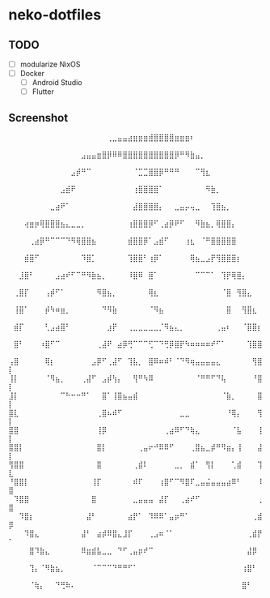 # neko-dotfiles

## TODO

- [ ] modularize NixOS
- [ ] Docker
  - [ ] Android Studio
  - [ ] Flutter

## Screenshot
⠀⠀⠀⠀⠀⠀⠀⠀⠀⠀⠀⠀⠀⠀⠀⠀⠀⠀⠀⢀⣀⣤⣤⣴⣶⣶⣶⣾⣿⣿⣿⣿⣶⣶⣶⠆⠀⠀⠀⠀⠀⠀⠀⠀⠀⠀⠀⠀⠀⠀
⠀⠀⠀⠀⠀⠀⠀⠀⠀⠀⠀⠀⠀⠀⣠⣤⣤⣶⣿⡿⠿⠿⣿⣿⣿⣿⣿⣿⣿⣿⣿⣿⡿⠛⠻⣷⣤⡀⠀⠀⠀⠀⠀⠀⠀⠀⠀⠀⠀⠀
⠀⠀⠀⠀⠀⠀⠀⠀⠀⠀⠀⠀⣠⡾⠛⠉⠀⠀⠀⠀⠀⠀⠀⠀⠈⣉⣉⣿⣿⡿⠛⠛⠛⠀⠀⠀⠉⢻⣆⠀⠀⠀⠀⠀⠀⠀⠀⠀⠀⠀
⠀⠀⠀⠀⠀⠀⠀⠀⠀⠀⣠⣾⠟⠀⠀⠀⠀⠀⠀⠀⠀⠀⠀⠀⢰⣿⣿⣿⣿⠁⠀⠀⠀⠀⠀⠀⠀⠀⠻⣷⡀⠀⠀⠀⠀⠀⠀⠀⠀⠀
⠀⠀⠀⠀⠀⠀⠀⠀⣀⣴⠟⠁⠀⠀⠀⠀⠀⠀⠀⠀⠀⠀⠀⠀⣼⣿⣿⣿⣿⡄⠀⠀⣀⣤⡤⢤⣀⠀⠀⢹⣿⣦⡀⠀⠀⠀⠀⠀⠀⠀
⠀⠀⠀⢴⣶⡶⢿⣿⣿⣿⣦⣄⣀⣀⡀⠀⠀⠀⠀⠀⠀⠀⠀⢰⣿⣿⣿⡿⠋⢀⣴⡿⠟⠋⠀⠀⠻⣷⣦⡀⢿⣿⣿⡄⠀⠀⠀⠀⠀⠀
⠀⠀⠀⠀⢀⣴⡿⠛⠉⠉⠉⠙⠻⢿⣿⣿⣦⠀⠀⠀⠀⠀⠀⣾⣿⣿⡿⠁⣠⣾⠋⠀⠀⠀⢰⣆⠀⠈⠛⣿⣿⣿⣿⣿⠀⠀⠀⠀⠀⠀
⠀⠀⠀⣾⣿⠋⠀⠀⠀⠀⠀⠀⠀⠀⠹⣿⡁⠀⠀⠀⠀⠀⠀⢹⣿⣿⠃⢰⡿⠁⠀⠀⠀⠀⠀⢿⣦⣀⣠⡟⢻⣿⣿⣿⡆⠀⠀⠀⠀⠀
⠀⠀⣸⣿⠃⠀⠀⠀⠀⣠⣴⠞⠋⠉⠛⠻⣷⣦⡀⠀⠀⠀⠀⠸⣿⠿⠀⣿⠁⠀⠀⠀⠀⠀⠀⠀⠉⠉⠉⠁⠀⢹⡟⢿⣿⡄⠀⠀⠀⠀
⠀⢀⣿⡏⠀⠀⠀⢠⡾⠋⠁⠀⠀⠀⠀⠀⠀⠻⣿⣦⡀⠀⠀⠀⠀⠀⠀⢿⣆⠀⠀⠀⠀⠀⠀⠀⠀⠀⠀⠀⠀⠈⣿⠀⢻⣿⣄⠀⠀⠀
⠀⢸⣿⠁⠀⠀⠀⡾⠳⠶⣶⡀⠀⠀⠀⠀⠀⠀⠙⠻⣷⠀⠀⠀⠀⠀⠀⠈⠻⣦⠀⠀⠀⠀⠀⠀⠀⠀⠀⠀⠀⠀⣿⠀⠀⢻⣿⣆⠀⠀
⠀⣾⡏⠀⠀⠀⠀⢃⣠⣴⣿⠃⠀⠀⠀⠀⠀⠀⠀⣰⡟⠀⠀⢀⣀⣀⣀⣀⣀⡈⠻⣦⣄⡀⠀⠀⠀⠀⠀⠀⢀⣤⠆⠀⠀⠈⣿⣿⡆⠀
⠀⣿⠃⠀⠀⠀⠰⣿⠋⠉⠀⠀⠀⠀⠀⠀⠀⢀⣼⠟⠀⣴⡿⢛⠉⠉⠉⢋⠉⠙⢛⡿⣿⡟⠳⠶⠶⠶⠶⠞⠋⠁⠀⠀⠀⠀⢹⣿⣿⠀
⢠⣿⠀⠀⠀⠀⠀⢿⡆⠀⠀⠀⠀⠀⠀⠀⣠⡿⠋⢀⣼⠋⠀⢹⣧⡀⠀⣿⠿⠶⠾⠃⠈⠙⠻⢶⣤⣤⣤⣤⣄⠀⠀⠀⠀⠀⠀⢻⣿⡇
⢸⡇⠀⠀⠀⠀⠀⠈⠻⣦⡀⠀⠀⠀⢀⣼⠋⠀⣠⡾⢳⡄⠀⠀⢻⠛⠳⠿⠀⠀⠀⠀⠀⠀⠀⠀⠈⠛⠛⠋⠙⢧⠀⠀⠀⠀⠀⠘⣿⡇
⣸⡇⠀⠀⠀⠀⠀⠀⠀⠀⠉⠓⠒⠒⠛⠁⠀⠀⣿⠁⢸⣿⣦⣤⣾⠀⠀⠀⠀⠀⠀⠀⠀⠀⠀⠀⠀⠀⠀⠀⠀⠈⣷⡀⠀⠀⠀⠀⣿⡇
⣿⣇⠀⠀⠀⠀⠀⠀⠀⠀⠀⠀⠀⠀⠀⠀⠀⢀⣿⠦⠾⠋⠀⠀⠀⠀⠀⠀⠀⠀⠀⠀⠀⣀⣀⠀⠀⠀⠀⠀⠀⠀⠘⢿⡄⠀⠀⠀⢻⡇
⣿⣿⠀⠀⠀⠀⠀⠀⠀⠀⠀⠀⠀⠀⠀⠀⠀⢸⡿⠀⠀⠀⠀⠀⠀⠀⠀⠀⠀⠀⢀⣴⠿⠋⠙⢷⣄⠀⠀⠀⠀⠀⠀⠈⣧⠀⠀⠀⢸⡇
⣿⣿⡇⠀⠀⠀⠀⠀⠀⠀⠀⠀⠀⠀⠀⠀⠀⣿⡇⠀⠀⠀⠀⠀⠀⢀⣤⠖⠚⠿⠿⠋⠀⠀⠀⢀⣿⣦⣀⡾⠛⠻⣶⡄⢸⠀⠀⠀⣼⡇
⢻⣿⣿⠀⠀⠀⠀⠀⠀⠀⠀⠀⠀⠀⠀⠀⠀⣿⠀⠀⠀⠀⠀⠀⢀⣾⠇⠀⠀⠀⠀⠀⣀⡀⠀⣾⠁⠀⢻⡇⠀⠀⠀⢁⣾⠀⠀⠀⢹⣇
⠘⣿⣿⡇⠀⠀⠀⠀⠀⠀⠀⠀⠀⠀⠀⠀⢸⡏⠀⠀⠀⠀⠀⠀⠾⠏⠀⠀⠀⢰⣿⠋⠉⠻⣿⠏⣀⣤⣬⣤⣤⣤⣴⠿⠃⠀⠀⠀⠸⣿
⠀⠹⣿⣿⠀⠀⠀⠀⠀⠀⠀⠀⠀⠀⠀⠀⣿⠀⠀⠀⠀⠀⠀⠀⣀⣤⣤⣤⠀⣼⡏⠀⠀⢀⣴⠞⠋⠀⠀⠀⠀⠀⠀⠀⠀⠀⠀⠀⢀⣿
⠀⠀⠹⣿⡆⠀⠀⠀⠀⠀⠀⠀⠀⠀⠀⣼⠃⠀⠀⠀⠀⠀⠀⣴⡟⠁⠀⠹⠿⠿⠁⣤⡶⠛⠁⠀⠀⠀⠀⠀⠀⠀⠀⠀⠀⠀⠀⢀⣾⡿
⠀⠀⠀⠹⣿⣄⠀⠀⠀⠀⠀⠀⠀⠀⣼⠃⠀⣴⡾⠿⣿⣄⣸⡏⠀⠀⠀⢀⣠⠶⠈⠁⠀⠀⠀⠀⠀⠀⠀⠀⠀⠀⠀⠀⠀⠀⢀⣾⡟⠁
⠀⠀⠀⠀⣿⠹⣷⣄⠀⠀⠀⠀⠀⠀⠿⣶⣾⣧⣀⣀⠀⠙⠋⢀⣤⡶⠞⠉⠀⠀⠀⠀⠀⠀⠀⠀⠀⠀⠀⠀⠀⠀⠀⠀⠀⠀⣼⡿⠀⠀
⠀⠀⠀⠀⢹⡄⠈⠻⣷⣦⡀⠀⠀⠀⠀⠀⠈⠉⠉⠉⠙⠛⠛⠋⠁⠀⠀⠀⠀⠀⠀⠀⠀⠀⠀⠀⠀⠀⠀⠀⠀⠀⠀⠀⠀⢰⣿⠃⠀⠀
⠀⠀⠀⠀⠈⢷⡄⠀⠀⠙⢛⠷⠄⠀⠀⠀⠀⠀⠀⠀⠀⠀⠀⠀⠀⠀⠀⠀⠀⠀⠀⠀⠀⠀⠀⠀⠀⠀⠀⠀⠀⠀⠀⠀⠀⣿⠃⠀⠀⠀
